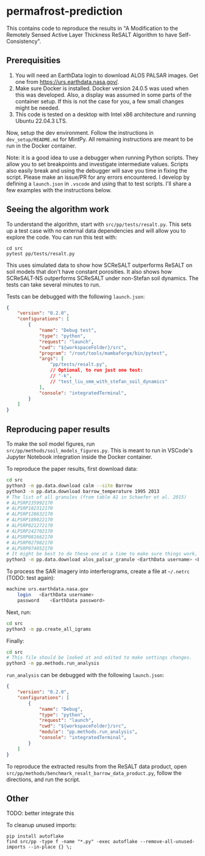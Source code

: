 # permafrost-prediction
This contains code to reproduce the results in "A Modification to the Remotely Sensed Active Layer Thickness ReSALT Algorithm to have Self-Consistency".

## Prerequisities
1. You will need an EarthData login to download ALOS PALSAR images. Get one from https://urs.earthdata.nasa.gov/.
1. Make sure Docker is installed. Docker version 24.0.5 was used when this was developed. Also, a display was assumed in some parts of the container setup. If this is not the case for you, a few small changes might be needed.
1. This code is tested on a desktop with Intel x86 architecture and running Ubuntu 22.04.3 LTS.

Now, setup the dev environment. Follow the instructions in `dev_setup/README.md` for MintPy. All remaining instructions are meant to be run in the Docker container.

Note: it is a good idea to use a debugger when running Python scripts. They allow you to set breakpoints and investigate intermediate values. Scripts also easily break and using the debugger will save you time in fixing the script. Please make an issue/PR for any errors encountered. I develop by defining a `launch.json` in `.vscode` and using that to test scripts. I'll share a few examples with the instructions below.

## Seeing the algorithm work
To understand the algorithm, start with `src/pp/tests/resalt.py`. This sets up a test case with no external data dependencies and will allow you to explore the code. You can run this test with:
```
cd src
pytest pp/tests/resalt.py
```
This uses simulated data to show how SCReSALT outperforms ReSALT on soil models that don't have constant porosities.
It also shows how SCReSALT-NS outperforms SCReSALT under non-Stefan soil dynamics.
The tests can take several minutes to run.

Tests can be debugged with the following `launch.json`:
```json
{
    "version": "0.2.0",
    "configurations": [
        {
            "name": "Debug test",
            "type": "python",
            "request": "launch",
            "cwd": "${workspaceFolder}/src",
            "program": "/root/tools/mambaforge/bin/pytest",
            "args": [
                "pp/tests/resalt.py",
                // Optional, to run just one test:
                // "-k",
                // "test_liu_smm_with_stefan_soil_dynamics"
            ],
            "console": "integratedTerminal",
        }
    ]
}
```

## Reproducing paper results
To make the soil model figures, run `src/pp/methods/soil_models_figures.py`. This is meant to run in VSCode's Jupyter Notebook integration inside the Docker container.

To reproduce the paper results, first download data:
```bash
cd src
python3 -m pp.data.download calm --site Barrow
python3 -m pp.data.download barrow_temperature 1995 2013
# The list of all granules (from table A1 in Schaefer et al. 2015)
# ALPSRP235992170
# ALPSRP182312170
# ALPSRP128632170
# ALPSRP189022170
# ALPSRP021272170
# ALPSRP242702170
# ALPSRP081662170
# ALPSRP027982170
# ALPSRP074952170
# It might be best to do these one at a time to make sure things work, or at least test one first.
python3 -m pp.data.download alos_palsar_granule <EarthData username> <EarthData password> <ALOS PALSAR granules, seperated by spaces> 
```

To process the SAR imagery into interferograms, create a file at `~/.netrc` (TODO: test again):
```bash
machine	urs.earthdata.nasa.gov
    login	<EarthData username>
    password	<EarthData password>
```

Next, run:
```bash
cd src
python3 -m pp.create_all_igrams
```

Finally:
```bash
cd src
# This file should be looked at and edited to make settings changes.
python3 -m pp.methods.run_analysis
```

`run_analysis` can be debugged with the following `launch.json`:
```json
{
    "version": "0.2.0",
    "configurations": [
        {
            "name": "Debug",
            "type": "python",
            "request": "launch",
            "cwd": "${workspaceFolder}/src",
            "module": "pp.methods.run_analysis",
            "console": "integratedTerminal",
        }
    ]
}
```

To reproduce the extracted results from the ReSALT data product, open `src/pp/methods/benchmark_resalt_barrow_data_product.py`, follow the directions, and run the script.

## Other


TODO: better integrate this

To cleanup unused imports:
```
pip install autoflake
find src/pp -type f -name "*.py" -exec autoflake --remove-all-unused-imports --in-place {} \;
```

